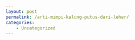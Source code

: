 ```yaml
---
layout: post
permalink: /arti-mimpi-kalung-putus-dari-leher/
categories:
    - Uncategorized
---
```


